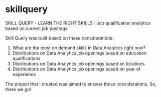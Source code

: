 # skillquery
SKILL QUERY - LEARN THE RIGHT SKILLS : Job qualification analytics based on current job postings

Skill Query was built based on these considerations:
1. What are the most on demand skills in Data Analytics right now?
2. Distributions on Data Analytics job openings based on education qualifications
3. Distributions on Data Analytics job openings based on locations
4. Distributions on Data Analytics job openings based on year of experience

The project that I created was aimed to answer those considerations. So, there we go!
